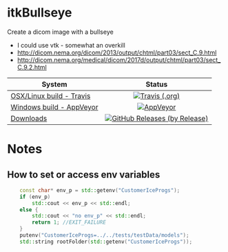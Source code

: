 # itkBullseye
Create a dicom image with a bullseye

* I could use vtk - somewhat an overkill
* http://dicom.nema.org/dicom/2013/output/chtml/part03/sect_C.9.html
* http://dicom.nema.org/medical/dicom/2017d/output/chtml/part03/sect_C.9.2.html

| System   |     Status      |
|----------|:---------------:|
| [OSX/Linux build - Travis][travis_link]   | [![Travis (.org)][travis_badge]][travis_link]                      |
| [Windows build - AppVeyor][appveyor_link] | [![AppVeyor][appveyor_badge]][appveyor_link]                       |
| [Downloads][downloads_link]               | [![GitHub Releases (by Release)][downloads_badge]][downloads_link] |


# Notes

## How to set or access env variables

```c++
    const char* env_p = std::getenv("CustomerIceProgs");
    if (env_p)
        std::cout << env_p << std::endl;
    else {
        std::cout << "no env_p" << std::endl;
        return 1; //EXIT_FAILURE
    }
    putenv("CustomerIceProgs=../../tests/testData/models");
    std::string rootFolder(std::getenv("CustomerIceProgs")); 
```

[travis_badge]: https://img.shields.io/travis/MRKonrad/itkBullseye/master.svg?style=flat-square
[travis_link]: https://travis-ci.org/MRKonrad/itkBullseye
[appveyor_badge]: https://img.shields.io/appveyor/ci/MRKonrad/itkBullseye/master.svg?style=flat-square
[appveyor_link]: https://ci.appveyor.com/project/MRKonrad/itkBullseye
[codecov_badge]: https://img.shields.io/codecov/c/github/MRKonrad/itkBullseye.svg?style=flat-square
[codecov_link]: https://codecov.io/gh/MRKonrad/itkBullseye
[downloads_link]: https://github.com/MRKonrad/itkBullseye/releases
[downloads_badge]: https://img.shields.io/github/downloads/MRKonrad/itkBullseye/total.svg?style=flat-square

